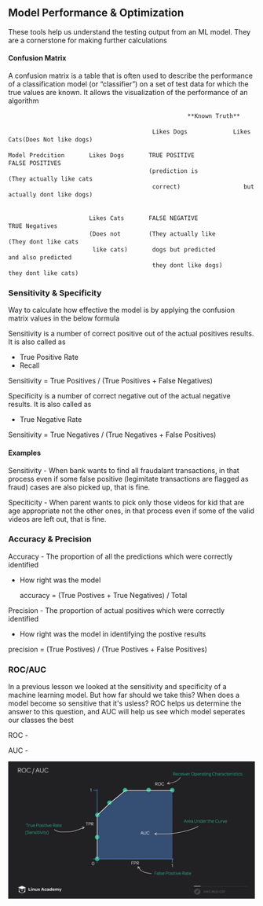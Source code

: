 ## Model Performance & Optimization
These tools help us understand the testing output from an ML model. They are a cornerstone for making further calculations

#### Confusion Matrix
A confusion matrix is a table that is often used to describe the performance of a classification model (or “classifier”) on a set of test data for which the true values are known. It allows the visualization of the performance of an algorithm

```
                                                   **Known Truth**
                                    
                                         Likes Dogs             Likes Cats(Does Not like dogs)

Model Predcition       Likes Dogs       TRUE POSITIVE                 FALSE POSITIVES
                                        (prediction is             (They actually like cats
                                         correct)                  but actually dont like dogs)

      
                       Likes Cats       FALSE NEGATIVE               TRUE Negatives
                       (Does not        (They actually like           (They dont like cats 
                        like cats)       dogs but predicted           and also predicted 
                                         they dont like dogs)         they dont like cats)
```

### Sensitivity & Specificity
Way to calculate how effective the model is by applying the confusion matrix values in the below formula

Sensitivity is a number of correct positive out of the actual positives results. It is also called as 
  - True Positive Rate
  - Recall
  
  Sensitivity = True Positives / (True Positives + False Negatives)
  
Specificity is a number of correct negative out of the actual negative results. It is also called as
  - True Negative Rate
  
  Sensitivity = True Negatives / (True Negatives + False Positives)
  
#### Examples 

Sensitivity - When bank wants to find all fraudalant transactions, in that process even if some false positive (legimitate transactions are flagged as fraud) cases are also picked up, that is fine. 

Speciticity - When parent wants to pick only those videos for kid that are age appropriate not the other ones, in that process even if some of the valid videos are left out, that is fine.


### Accuracy & Precision

Accuracy - The proportion of all the predictions which were correctly identified
  - How right was the model
  
    accuracy = (True Postives + True Negatives) / Total

Precision - The proportion of actual positives which were correctly identified
  - How right was the model in identifying the postive results
  
   precision = (True Postives) / (True Postives + False Positives)
   
### ROC/AUC

In a previous lesson we looked at the sensitivity and specificity of a machine learning model. But how far should we take this? When does a model become so sensitive that it's usless? ROC helps us determine the answer to this question, and AUC will help us see which model seperates our classes the best

ROC - 

AUC - 

![](https://github.com/anuragal/aws/blob/master/ML/ROC_AUC.png)
